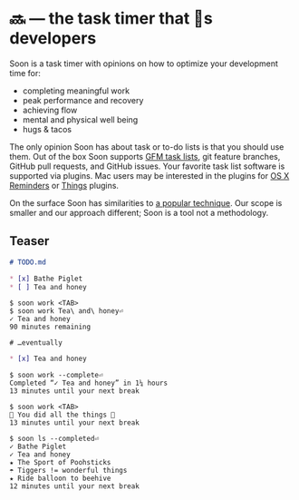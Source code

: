 <h1 title="Soon — the task timer that loves developers">🔜 — the task timer that 💙s developers</h1>

Soon is a task timer with opinions on how to optimize your development time for:

* completing meaningful work
* peak performance and recovery
* achieving flow
* mental and physical well being
* hugs & tacos

The only opinion Soon has about task or to-do lists is that you should use them. Out of the box Soon supports [GFM task lists][GFM task lists], git feature branches, GitHub pull requests, and GitHub issues. Your favorite task list software is supported via plugins. Mac users may be interested in the plugins for [OS X Reminders][soon-osx-reminders] or [Things][soon-things] plugins.

On the surface Soon has similarities to [a popular technique][pomodoro]. Our scope is smaller and our approach different; Soon is a tool not a methodology.

[pomodoro]: http://pomodorotechnique.com/ "The Pomodoro Technique®"
[GFM task lists]: https://help.github.com/articles/writing-on-github/#task-lists "GitHub Flavored Markdown Task Lists"
[soon-osx-reminders]: https://github.com/toolbear/soon-osx-reminders "Plugin for Reminders by Apple"
[soon-things]: https://github.com/toolbear/soon-things "Plugin for Things by Cultered Code"

## Teaser

```markdown
# TODO.md

* [x] Bathe Piglet
* [ ] Tea and honey
```
```console
$ soon work <TAB>
$ soon work Tea\ and\ honey⏎
✓ Tea and honey
90 minutes remaining

# …eventually
```
```markdown
* [x] Tea and honey
```
```console
$ soon work --complete⏎
Completed “✓ Tea and honey” in 1¼ hours
13 minutes until your next break

$ soon work <TAB>
🎉 You did all the things 🎉
13 minutes until your next break

$ soon ls --completed⏎
✓ Bathe Piglet
✓ Tea and honey
★ The Sport of Poohsticks
☂ Tiggers != wonderful things
★ Ride balloon to beehive
12 minutes until your next break
```
